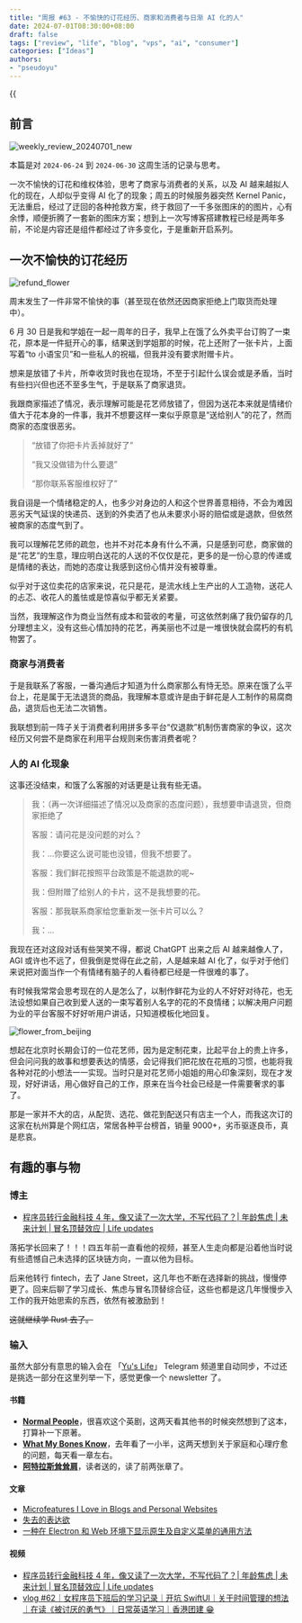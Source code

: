 ```yaml
---
title: "周报 #63 - 不愉快的订花经历、商家和消费者与日渐 AI 化的人"
date: 2024-07-01T08:30:00+08:00
draft: false
tags: ["review", "life", "blog", "vps", "ai", "consumer"]
categories: ["Ideas"]
authors:
- "pseudoyu"
---
```


{{<audio src="audios/photograph.mp3" caption="《Photograph - Ed Sheeran》" >}}

## 前言

![weekly_review_20240701_new](https://image.pseudoyu.com/images/weekly_review_20240701_new.png)

本篇是对 `2024-06-24` 到 `2024-06-30` 这周生活的记录与思考。

一次不愉快的订花和维权体验，思考了商家与消费者的关系，以及 AI 越来越拟人化的现在，人却似乎变得 AI 化了的现象；周五的时候服务器突然 Kernel Panic，无法重启，经过了迂回的各种抢救方案，终于救回了一千多张图床的的图片，心有余悸，顺便折腾了一套新的图床方案；想到上一次写博客搭建教程已经是两年多前，不论是内容还是组件都经过了许多变化，于是重新开启系列。

## 一次不愉快的订花经历

![refund_flower](https://image.pseudoyu.com/images/refund_flower.jpg)

周末发生了一件非常不愉快的事（甚至现在依然还因商家拒绝上门取货而处理中）。

6 月 30 日是我和学姐在一起一周年的日子，我早上在饿了么外卖平台订购了一束花，原本是一件挺开心的事，结果送到学姐那的时候，花上还附了一张卡片，上面写着“to 小语宝贝”和一些私人的祝福，但我并没有要求附赠卡片。

想来是放错了卡片，所幸收货时我也在现场，不至于引起什么误会或是矛盾，当时有些扫兴但也还不至多生气，于是联系了商家退货。

我跟商家描述了情况，表示理解可能是花艺师放错了，但因为送花本来就是情绪价值大于花本身的一件事，我并不想要这样一束似乎原意是“送给别人”的花了，然而商家的态度很恶劣。

> “放错了你把卡片丢掉就好了”
>
> “我又没做错为什么要退”
>
> “那你联系客服维权好了”

我自诩是一个情绪稳定的人，也多少对身边的人和这个世界善意相待，不会为难因恶劣天气延误的快递员、送到的外卖洒了也从未要求小哥的赔偿或是退款，但依然被商家的态度气到了。

我可以理解花艺师的疏忽，也并不对花本身有什么不满，只是感到可悲，商家做的是“花艺”的生意，理应明白送花的人送的不仅仅是花，更多的是一份心意的传递或是情绪的表达，而她的态度让我感到这份心情并没有被尊重。

似乎对于这位卖花的店家来说，花只是花，是流水线上生产出的人工造物，送花人的忐忑、收花人的羞怯或是惊喜似乎都无关紧要。

当然，我理解这作为商业当然有成本和营收的考量，可这依然刺痛了我仍留存的几分理想主义，没有这些心情加持的花艺，再美丽也不过是一堆很快就会腐朽的有机物罢了。

### 商家与消费者

于是我联系了客服，一番沟通后才知道为什么商家那么有恃无恐。原来在饿了么平台上，花是属于无法退货的商品，我理解本意或许是由于鲜花是人工制作的易腐商品，退货后也无法二次销售。

我联想到前一阵子关于消费者利用拼多多平台“仅退款”机制伤害商家的争议，这次经历又何尝不是商家在利用平台规则来伤害消费者呢？

### 人的 AI 化现象

这事还没结束，和饿了么客服的对话更是让我有些无语。

> 我：（再一次详细描述了情况以及商家的态度问题），我想要申请退货，但商家拒绝了
>
> 客服：请问花是没问题的对么？
>
> 我：...你要这么说可能也没错，但我不想要了。
>
> 客服：我们鲜花按照平台政策是不能退款的呢~
>
> 我：但附赠了给别人的卡片，这不是我想要的花。
>
> 客服：那我联系商家给您重新发一张卡片可以么？
>
> 我：...

我现在还对这段对话有些哭笑不得，都说 ChatGPT 出来之后 AI 越来越像人了，AGI 或许也不远了，但我倒是觉得在此之前，人是越来越 AI 化了，似乎对于他们来说把对面当作一个有情绪有脑子的人看待都已经是一件很难的事了。

有时候我常常会思考现在的人是怎么了，以制作鲜花为业的人不好好对待花，也无法设想如果自己收到爱人送的一束写着别人名字的花的不良情绪；以解决用户问题为业的平台客服不好好听用户讲话，只知道模板化地回复。

![flower_from_beijing](https://image.pseudoyu.com/images/flower_from_beijing.png)

想起在北京时长期会订的一位花艺师，因为是定制花束，比起平台上的贵上许多，但会问问我的故事和想要表达的情感，会记得我们把花放在花瓶的习惯，也能将我各种对花的小想法一一实现。当时只是对花艺师小姐姐的用心印象深刻，现在才发现，好好讲话，用心做好自己的工作，原来在当今社会已经是一件需要奢求的事了。

那是一家并不大的店，从配货、选花、做花到配送只有店主一个人，而我这次订的这家在杭州算是个网红店，常居各种平台榜首，销量 9000+，劣币驱逐良币，真是悲哀。

## 有趣的事与物

### 博主

- [程序员转行金融科技 4 年，像又读了一次大学，不写代码了？| 年龄焦虑 | 未来计划 | 冒名顶替效应 | Life updates](https://www.bilibili.com/video/BV19w4m1Y7o1)

落拓学长回来了！！！四五年前一直看他的视频，甚至人生走向都是沿着他当时说有些遗憾自己未选择的区块链方向，一直以他为目标。

后来他转行 fintech，去了 Jane Street，这几年也不断在选择新的挑战，慢慢停更了。回来后聊了学习成长、焦虑与冒名顶替综合征，这些也都是这几年慢慢步入工作的我开始思索的东西，依然有被激励到！

~~这就继续学 Rust 去了。~~

### 输入

虽然大部分有意思的输入会在 「[Yu's Life](https://t.me/pseudoyulife)」 Telegram 频道里自动同步，不过还是挑选一部分在这里列举一下，感觉更像一个 newsletter 了。

#### 书籍

- [**Normal People**](https://book.douban.com/subject/34453257/)，很喜欢这个英剧，这两天看其他书的时候突然想到了这本，打算补一下原著。
- [**What My Bones Know**](https://book.douban.com/subject/35754687/)，去年看了一小半，这两天想到关于家庭和心理疗愈的问题，每天看一章左右。
- [**阿特拉斯耸耸肩**](https://book.douban.com/subject/33445309/)，读者送的，读了前两张章了。

#### 文章

- [Microfeatures I Love in Blogs and Personal Websites](https://danilafe.com/blog/blog_microfeatures/)
- [失去的表达欲](https://www.boyilu.com/lost-desire-to-express)
- [一种在 Electron 和 Web 环境下显示原生及自定义菜单的通用方法](https://innei.in/posts/tech/a-universal-method-about-show-electron-native-and-web-custom-menus)

#### 视频

- [程序员转行金融科技 4 年，像又读了一次大学，不写代码了？| 年龄焦虑 | 未来计划 | 冒名顶替效应 | Life updates](https://www.bilibili.com/video/BV19w4m1Y7o1)
- [vlog #62｜女程序员下班后的学习记录｜开坑 SwiftUI｜关于时间管理的想法｜在读《被讨厌的勇气》｜日常英语学习｜香港团建 😁](https://www.bilibili.com/video/BV1nE421N77f)
